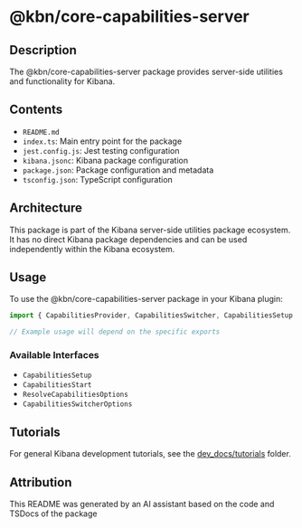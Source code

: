 # @kbn/core-capabilities-server

## Description
The @kbn/core-capabilities-server package provides server-side utilities and functionality for Kibana.

## Contents
- `README.md`
- `index.ts`: Main entry point for the package
- `jest.config.js`: Jest testing configuration
- `kibana.jsonc`: Kibana package configuration
- `package.json`: Package configuration and metadata
- `tsconfig.json`: TypeScript configuration

## Architecture

This package is part of the Kibana server-side utilities package ecosystem. It has no direct Kibana package dependencies and can be used independently within the Kibana ecosystem.
## Usage

To use the @kbn/core-capabilities-server package in your Kibana plugin:

```typescript
import { CapabilitiesProvider, CapabilitiesSwitcher, CapabilitiesSetup } from '@kbn/core-capabilities-server';

// Example usage will depend on the specific exports
```

### Available Interfaces
- `CapabilitiesSetup`
- `CapabilitiesStart`
- `ResolveCapabilitiesOptions`
- `CapabilitiesSwitcherOptions`
## Tutorials

For general Kibana development tutorials, see the [dev_docs/tutorials](./dev_docs/tutorials) folder.

## Attribution
This README was generated by an AI assistant based on the code and TSDocs of the package
